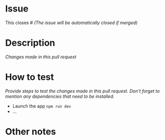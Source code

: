 # Issue

This closes #
_(The issue will be automatically closed if merged)_

# Description

_Changes made in this pull request_

# How to test

_Provide steps to test the changes made in this pull request._
_Don't forget to mention any dependencies that need to be installed._

- Launch the app `npm run dev`
- ...

# Other notes
